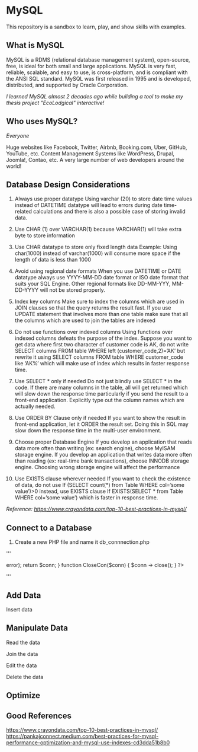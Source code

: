 # MySQL

This repository is a sandbox to learn, play, and show skills with examples.

## What is MySQL

MySQL is a RDMS (relational database management system), open-source, free, is ideal for both small and large applications.
MySQL is very fast, reliable, scalable, and easy to use, is cross-platform, and is compliant with the ANSI SQL standard.
MySQL was first released in 1995 and is developed, distributed, and supported by Oracle Corporation.

*I learned MySQL almost 2 decades ago while building a tool to make my thesis project "EcoLodgical" interactive!*

## Who uses MySQL?

*Everyone*

Huge websites like Facebook, Twitter, Airbnb, Booking.com, Uber, GitHub, YouTube, etc.
Content Management Systems like WordPress, Drupal, Joomla!, Contao, etc.
A very large number of web developers around the world!

## Database Design Considerations

1. Always use proper datatype
Using varchar (20) to store date time values instead of DATETIME datatype will lead to errors during date time-related calculations and there is also a possible case of storing invalid data.

2. Use CHAR (1) over VARCHAR(1) because VARCHAR(1) will take extra byte to store information

3. Use CHAR datatype to store only fixed length data
Example: Using char(1000) instead of varchar(1000) will consume more space if the length of data is less than 1000

4. Avoid using regional date formats
When you use DATETIME or DATE datatype always use YYYY-MM-DD date format or ISO date format that suits your SQL Engine. Other regional formats like DD-MM-YYY, MM-DD-YYYY will not be stored properly.

5. Index key columns
Make sure to index the columns which are used in JOIN clauses so that the query returns the result fast.
If you use UPDATE statement that involves more than one table make sure that all the columns which are used to join the tables are indexed

6. Do not use functions over indexed columns
Using functions over indexed columns defeats the purpose of the index. Suppose you want to get data where first two character of customer code is AK, do not write
SELECT columns FROM table WHERE left (customer_code,2)=’AK’
but rewrite it using
SELECT columns FROM table WHERE customer_code like ‘AK%’
which will make use of index which results in faster response time.

7. Use SELECT * only if needed
Do not just blindly use SELECT * in the code. If there are many columns in the table, all will get returned which will slow down the response time particularly if you send the result to a front-end application.
Explicitly type out the column names which are actually needed.

8. Use ORDER BY Clause only if needed
If you want to show the result in front-end application, let it ORDER the result set. Doing this in SQL may slow down the response time in the multi-user environment.

9. Choose proper Database Engine
If you develop an application that reads data more often than writing (ex: search engine), choose MyISAM storage engine.
If you develop an application that writes data more often than reading (ex: real-time bank transactions), choose INNODB storage engine.
Choosing wrong storage engine will affect the performance

10. Use EXISTS clause wherever needed
If you want to check the existence of data, do not use
If (SELECT count(*) from Table WHERE col=’some value’)>0
instead, use EXISTS clause
If EXISTS(SELECT * from Table WHERE col=’some value’)
which is faster in response time.

*Reference: https://www.crayondata.com/top-10-best-practices-in-mysql/*

## Connect to a Database

1. Create a new PHP file and name it db_connnection.php 

'''
<?php
function OpenCon()
 {
 $dbhost = "localhost";
 $dbuser = "root";
 $dbpass = "1234";
 $db = "example";
 $conn = new mysqli($dbhost, $dbuser, $dbpass,$db) or die("Connect failed: %s\n". $conn -> error);
 
 return $conn;
 }
 
function CloseCon($conn)
 {
 $conn -> close();
 }
   
?>
'''

## Add Data

Insert data

## Manipulate Data

Read the data

Join the data

Edit the data

Delete the data

## Optimize

## Good References

https://www.crayondata.com/top-10-best-practices-in-mysql/
https://pankajconnect.medium.com/best-practices-for-mysql-performance-optimization-and-mysql-use-indexes-cd3dda51b8b0

